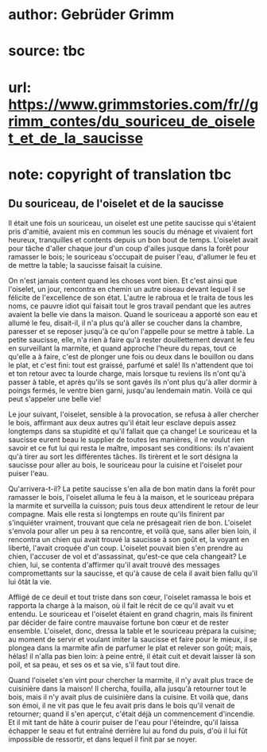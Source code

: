 # author: Gebrüder Grimm
# source: tbc
# url: https://www.grimmstories.com/fr//grimm_contes/du_souriceu_de_oiselet_et_de_la_saucisse
# note: copyright of translation tbc

## Du souriceau, de l'oiselet et de la saucisse 

Il était une fois un souriceau, un oiselet est une petite saucisse qui
s'étaient pris d'amitié, avaient mis en commun les soucis du ménage et
vivaient fort heureux, tranquilles et contents depuis un bon bout de
temps. L'oiselet avait pour tâche d'aller chaque jour d'un coup
d'ailes jusque dans la forêt pour ramasser le bois; le souriceau
s'occupait de puiser l'eau, d'allumer le feu et de mettre la table;
la saucisse faisait la cuisine.

On n'est jamais content quand les choses vont bien. Et c'est ainsi que
l'oiselet, un jour, rencontra en chemin un autre oiseau devant lequel
il se félicite de l'excellence de son état. L'autre le rabroua et le
traita de tous les noms, ce pauvre idiot qui faisait tout le gros
travail pendant que les autres avaient la belle vie dans la maison.
Quand le souriceau a apporté son eau et allumé le feu, disait-il, il
n'a plus qu'à aller se coucher dans la chambre, paresser et se reposer
jusqu'à ce qu'on l'appelle pour se mettre à table. La petite
saucisse, elle, n'a rien à faire qu'à rester douillettement devant le
feu en surveillant la marmite, et quand approche l'heure du repas, tout
ce qu'elle a à faire, c'est de plonger une fois ou deux dans le
bouillon ou dans le plat, et c'est fini: tout est graissé, parfumé et
salé! Ils n'attendent que toi et ton retour avec ta lourde charge, mais
lorsque tu reviens ils n'ont qu'à passer à table, et après qu'ils se
sont gavés ils n'ont plus qu'à aller dormir à poings fermés, le ventre
bien garni, jusqu'au lendemain matin. Voilà ce qui peut s'appeler une
belle vie!

Le jour suivant, l'oiselet, sensible à la provocation, se refusa à
aller chercher le bois, affirmant aux deux autres qu'il était leur
esclave depuis assez longtemps dans sa stupidité et qu'il fallait que
ça change! Le souriceau et la saucisse eurent beau le supplier de toutes
les manières, il ne voulut rien savoir et ce fut lui qui resta le
maître, imposant ses conditions: ils n'avaient qu'à tirer au sort les
différentes tâches. Ils tirèrent et le sort désigna la saucisse pour
aller au bois, le souriceau pour la cuisine et l'oiselet pour puiser
l'eau.

Qu'arrivera-t-il? La petite saucisse s'en alla de bon matin dans la
forêt pour ramasser le bois, l'oiselet alluma le feu à la maison, et le
souriceau prépara la marmite et surveilla la cuisson; puis tous deux
attendirent le retour de leur compagne. Mais elle resta si longtemps en
route qu'ils finirent par s'inquiéter vraiment, trouvant que cela ne
présageait rien de bon. L'oiselet s'envola pour aller un peu à sa
rencontre, et voilà que, sans aller bien loin, il rencontra un chien qui
avait trouvé la saucisse à son goût et, la voyant en liberté, l'avait
croquée d'un coup. L'oiselet pouvait bien s'en prendre au chien,
l'accuser de vol et d'assassinat, qu'est-ce que cela changeait? Le
chien, lui, se contenta d'affirmer qu'il avait trouvé des messages
compromettants sur la saucisse, et qu'à cause de cela il avait bien
fallu qu'il lui ôtât la vie.

Affligé de ce deuil et tout triste dans son cœur, l'oiselet ramassa le
bois et rapporta la charge à la maison, où il fait le récit de ce qu'il
avait vu et entendu. Le souriceau et l'oiselet étaient en grand
chagrin, mais ils finirent par décider de faire contre mauvaise fortune
bon cœur et de rester ensemble. L'oiselet, donc, dressa la table et le
souriceau prépara la cuisine; au moment de servir et voulant imiter la
saucisse et faire pour le mieux, il se plongea dans la marmite afin de
parfumer le plat et relever son goût; mais, hélas! il n'alla pas bien
loin: à peine entré, il était cuit et devait laisser là son poil, et sa
peau, et ses os et sa vie, s'il faut tout dire.

Quand l'oiselet s'en vint pour chercher la marmite, il n'y avait plus
trace de cuisinière dans la maison! Il chercha, fouilla, alla jusqu'à
retourner tout le bois, mais il n'y avait plus de cuisinière dans la
cuisine. Et voilà que, dans son émoi, il ne vit pas que le feu avait
pris dans le bois qu'il venait de retourner; quand il s'en aperçut,
c'était déjà un commencement d'incendie. Et il mit tant de hâte à
courir puiser de l'eau pour l'éteindre, qu'il laissa échapper le seau
et fut entraîné derrière lui au fond du puis, d'où il lui fût
impossible de ressortir, et dans lequel il finit par se noyer.
